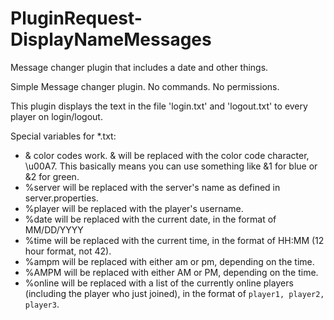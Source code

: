 PluginRequest-DisplayNameMessages
=================================

Message changer plugin that includes a date and other things.

Simple Message changer plugin. No commands. No permissions.

This plugin displays the text in the file 'login.txt' and 'logout.txt' to every player on login/logout.

Special variables for *.txt:
* & color codes work. & will be replaced with the color code character, \u00A7. This basically means you can use something like &1 for blue or &2 for green.
* %server will be replaced with the server's name as defined in server.properties.
* %player will be replaced with the player's username.
* %date will be replaced with the current date, in the format of MM/DD/YYYY
* %time will be replaced with the current time, in the format of HH:MM (12 hour format, not 42).
* %ampm will be replaced with either am or pm, depending on the time.
* %AMPM will be replaced with either AM or PM, depending on the time.
* %online will be replaced with a list of the currently online players (including the player who just joined), in the format of `player1, player2, player3`.